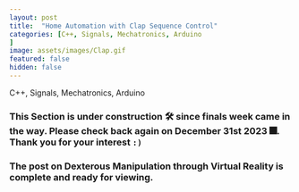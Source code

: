 ```yaml
---
layout: post
title:  "Home Automation with Clap Sequence Control"
categories: [C++, Signals, Mechatronics, Arduino
]
image: assets/images/Clap.gif
featured: false
hidden: false
---
```


C++, Signals, Mechatronics, Arduino

### This Section is under construction 🛠️ since finals week came in the way. Please check back again on December 31st 2023 🎆. Thank you for your interest `:)`

### The post on Dexterous Manipulation through Virtual Reality is complete and ready for viewing.



